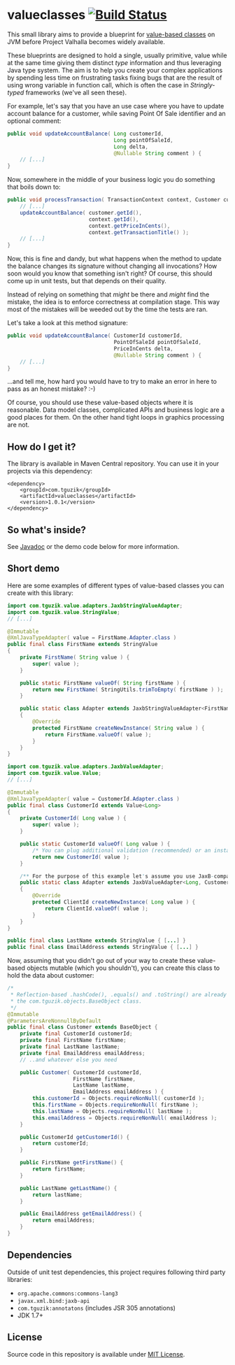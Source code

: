 # valueclasses [![Build Status](https://travis-ci.org/tguzik/valueclasses.png?branch=master)](https://travis-ci.org/tguzik/valueclasses)

This small library aims to provide a blueprint for [value-based classes](http://docs.oracle.com/javase/8/docs/api/java/lang/doc-files/ValueBased.html)
on JVM before Project Valhalla becomes widely available. 

These blueprints are designed to hold a single, usually primitive, value while at the same time giving them distinct 
*type* information and thus leveraging Java type system. The aim is to help you create your complex applications by 
spending less time on frustrating tasks fixing bugs that are the result of using wrong variable in function call, 
which is often the case in *Stringly-typed* frameworks (we've all seen these).

For example, let's say that you have an use case where you have to update account balance for a customer, 
while saving Point Of Sale identifier and an optional comment:

```java
public void updateAccountBalance( Long customerId, 
                                  Long pointOfSaleId, 
                                  Long delta, 
                                  @Nullable String comment ) {
    // [...]
}
```

Now, somewhere in the middle of your business logic you do something that boils down to:

```java
public void processTransaction( TransactionContext context, Customer customer ) {
    // [...]
    updateAccountBalance( customer.getId(),
                          context.getId(),
                          context.getPriceInCents(),
                          context.getTransactionTitle() );
    // [...]
}
```

Now, this is fine and dandy, but what happens when the method to update the balance changes its signature without 
changing all invocations? How soon would you know that something isn't right? Of course, this should come up in
unit tests, but that depends on their quality.

Instead of relying on something that *might* be there and *might* find the mistake, the idea is to enforce
correctness at compilation stage. This way most of the mistakes will be weeded out by the time the tests are
ran.

Let's take a look at this method signature:

```java
public void updateAccountBalance( CustomerId customerId,
                                  PointOfSaleId pointOfSaleId,
                                  PriceInCents delta,
                                  @Nullable String comment ) {
    // [...]
}
```

...and tell me, how hard you would have to try to make an error in here to pass as an honest mistake? :-)

Of course, you should use these value-based objects where it is reasonable. Data model classes, complicated APIs and 
business logic are a good places for them. On the other hand tight loops in graphics processing are not.


## How do I get it?

The library is available in Maven Central repository. You can use it in your projects via this dependency:

    <dependency>
        <groupId>com.tguzik</groupId>
        <artifactId>valueclasses</artifactId>
        <version>1.0.1</version>
    </dependency>


## So what's inside?

See [Javadoc](http://tguzik.github.io/valueclasses/) or the demo code below for more information.


## Short demo

Here are some examples of different types of value-based classes you can create with this library:

```java
import com.tguzik.value.adapters.JaxbStringValueAdapter;
import com.tguzik.value.StringValue;
// [...]

@Immutable
@XmlJavaTypeAdapter( value = FirstName.Adapter.class )
public final class FirstName extends StringValue
{
    private FirstName( String value ) {
        super( value );
    }

    public static FirstName valueOf( String firstName ) {
        return new FirstName( StringUtils.trimToEmpty( firstName ) );
    }

    public static class Adapter extends JaxbStringValueAdapter<FirstName>
    {
        @Override
        protected FirstName createNewInstance( String value ) {
            return FirstName.valueOf( value );
        }
    }
}
```

```java
import com.tguzik.value.adapters.JaxbValueAdapter;
import com.tguzik.value.Value;
// [...]

@Immutable
@XmlJavaTypeAdapter( value = CustomerId.Adapter.class )
public final class CustomerId extends Value<Long>
{
    private CustomerId( Long value ) {
        super( value );
    }

    public static CustomerId valueOf( Long value ) {
        /* You can plug additional validation (recommended) or an instance cache here, if you need one. */
        return new CustomerId( value );
    }

    /** For the purpose of this example let's assume you use JaxB-compatible library */
    public static class Adapter extends JaxbValueAdapter<Long, CustomerId>
    {
        @Override
        protected ClientId createNewInstance( Long value ) {
            return ClientId.valueOf( value );
        }
    }
}
```

```java
public final class LastName extends StringValue { [...] }
public final class EmailAddress extends StringValue { [...] }
```

   
Now, assuming that you didn't go out of your way to create these value-based objects mutable (which you shouldn't),
you can create this class to hold the data about customer:

```java
/*
 * Reflection-based .hashCode(), .equals() and .toString() are already defined in 
 * the com.tguzik.objects.BaseObject class.
 */
@Immutable
@ParametersAreNonnullByDefault
public final class Customer extends BaseObject {
    private final CustomerId customerId;
    private final FirstName firstName;
    private final LastName lastName;
    private final EmailAddress emailAddress;
    // ..and whatever else you need

    public Customer( CustomerId customerId, 
                     FirstName firstName, 
                     LastName lastName, 
                     EmailAddress emailAddress ) {
        this.customerId = Objects.requireNonNull( customerId );
        this.firstName = Objects.requireNonNull( firstName );
        this.lastName = Objects.requireNonNull( lastName );
        this.emailAddress = Objects.requireNonNull( emailAddress );
    }

    public CustomerId getCustomerId() {
        return customerId;
    }

    public FirstName getFirstName() {
        return firstName;
    }

    public LastName getLastName() {
        return lastName;
    }

    public EmailAddress getEmailAddress() {
        return emailAddress;
    }
}
```

## Dependencies

Outside of unit test dependencies, this project requires following third party libraries:

* `org.apache.commons:commons-lang3`
* `javax.xml.bind:jaxb-api`
* `com.tguzik:annotatons` (includes JSR 305 annotations)
* JDK 1.7+


## License

Source code in this repository is available under [MIT License](LICENSE).
 
